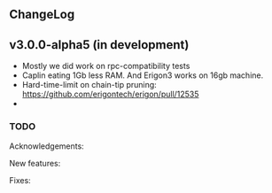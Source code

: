 ChangeLog
---------

## v3.0.0-alpha5 (in development)

- Mostly we did work on rpc-compatibility tests
- Caplin eating 1Gb less RAM. And Erigon3 works on 16gb machine.
- Hard-time-limit on chain-tip pruning: https://github.com/erigontech/erigon/pull/12535
- 

### TODO

Acknowledgements:

New features:

Fixes:
